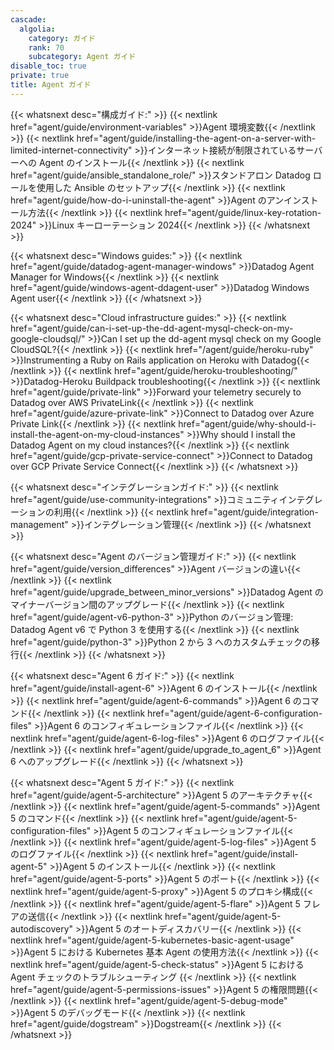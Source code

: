 ```yaml
---
cascade:
  algolia:
    category: ガイド
    rank: 70
    subcategory: Agent ガイド
disable_toc: true
private: true
title: Agent ガイド
---
```


{{< whatsnext desc="構成ガイド:" >}}
    {{< nextlink href="agent/guide/environment-variables" >}}Agent 環境変数{{< /nextlink >}}
    {{< nextlink href="agent/guide/installing-the-agent-on-a-server-with-limited-internet-connectivity" >}}インターネット接続が制限されているサーバーへの Agent のインストール{{< /nextlink >}}
    {{< nextlink href="agent/guide/ansible_standalone_role/" >}}スタンドアロン Datadog ロールを使用した Ansible のセットアップ{{< /nextlink >}}
    {{< nextlink href="agent/guide/how-do-i-uninstall-the-agent" >}}Agent のアンインストール方法{{< /nextlink >}}
    {{< nextlink href="agent/guide/linux-key-rotation-2024" >}}Linux キーローテーション 2024{{< /nextlink >}}
{{< /whatsnext >}}

{{< whatsnext desc="Windows guides:" >}}
    {{< nextlink href="agent/guide/datadog-agent-manager-windows" >}}Datadog Agent Manager for Windows{{< /nextlink >}}
    {{< nextlink href="agent/guide/windows-agent-ddagent-user" >}}Datadog Windows Agent user{{< /nextlink >}}
{{< /whatsnext >}}

{{< whatsnext desc="Cloud infrastructure guides:" >}}
    {{< nextlink href="agent/guide/can-i-set-up-the-dd-agent-mysql-check-on-my-google-cloudsql/" >}}Can I set up the dd-agent mysql check on my Google CloudSQL?{{< /nextlink >}}
    {{< nextlink href="/agent/guide/heroku-ruby" >}}Instrumenting a Ruby on Rails application on Heroku with Datadog{{< /nextlink >}}
    {{< nextlink href="agent/guide/heroku-troubleshooting/" >}}Datadog-Heroku Buildpack troubleshooting{{< /nextlink >}}
    {{< nextlink href="agent/guide/private-link" >}}Forward your telemetry securely to Datadog over AWS PrivateLink{{< /nextlink >}}
    {{< nextlink href="agent/guide/azure-private-link" >}}Connect to Datadog over Azure Private Link{{< /nextlink >}}
    {{< nextlink href="agent/guide/why-should-i-install-the-agent-on-my-cloud-instances" >}}Why should I install the Datadog Agent on my cloud instances?{{< /nextlink >}}
    {{< nextlink href="agent/guide/gcp-private-service-connect" >}}Connect to Datadog over GCP Private Service Connect{{< /nextlink >}}
{{< /whatsnext >}}

{{< whatsnext desc="インテグレーションガイド:" >}}
    {{< nextlink href="agent/guide/use-community-integrations" >}}コミュニティインテグレーションの利用{{< /nextlink >}}
    {{< nextlink href="agent/guide/integration-management" >}}インテグレーション管理{{< /nextlink >}}
{{< /whatsnext >}}

{{< whatsnext desc="Agent のバージョン管理ガイド:" >}}
    {{< nextlink href="agent/guide/version_differences" >}}Agent バージョンの違い{{< /nextlink >}}
    {{< nextlink href="agent/guide/upgrade_between_minor_versions" >}}Datadog Agent のマイナーバージョン間のアップグレード{{< /nextlink >}}
    {{< nextlink href="agent/guide/agent-v6-python-3" >}}Python のバージョン管理: Datadog Agent v6 で Python 3 を使用する{{< /nextlink >}}
    {{< nextlink href="agent/guide/python-3" >}}Python 2 から 3 へのカスタムチェックの移行{{< /nextlink >}}
{{< /whatsnext >}}

{{< whatsnext desc="Agent 6 ガイド:" >}}
    {{< nextlink href="agent/guide/install-agent-6" >}}Agent 6 のインストール{{< /nextlink >}}
    {{< nextlink href="agent/guide/agent-6-commands" >}}Agent 6 のコマンド{{< /nextlink >}}
    {{< nextlink href="agent/guide/agent-6-configuration-files" >}}Agent 6 のコンフィギュレーションファイル{{< /nextlink >}}
    {{< nextlink href="agent/guide/agent-6-log-files" >}}Agent 6 のログファイル{{< /nextlink >}}
    {{< nextlink href="agent/guide/upgrade_to_agent_6" >}}Agent 6 へのアップグレード{{< /nextlink >}}
{{< /whatsnext >}}

{{< whatsnext desc="Agent 5 ガイド:" >}}
    {{< nextlink href="agent/guide/agent-5-architecture" >}}Agent 5 のアーキテクチャ{{< /nextlink >}}
    {{< nextlink href="agent/guide/agent-5-commands" >}}Agent 5 のコマンド{{< /nextlink >}}
    {{< nextlink href="agent/guide/agent-5-configuration-files" >}}Agent 5 のコンフィギュレーションファイル{{< /nextlink >}}
    {{< nextlink href="agent/guide/agent-5-log-files" >}}Agent 5 のログファイル{{< /nextlink >}}
    {{< nextlink href="agent/guide/install-agent-5" >}}Agent 5 のインストール{{< /nextlink >}}
    {{< nextlink href="agent/guide/agent-5-ports" >}}Agent 5 のポート{{< /nextlink >}}
    {{< nextlink href="agent/guide/agent-5-proxy" >}}Agent 5 のプロキシ構成{{< /nextlink >}}
    {{< nextlink href="agent/guide/agent-5-flare" >}}Agent 5 フレアの送信{{< /nextlink >}}
    {{< nextlink href="agent/guide/agent-5-autodiscovery" >}}Agent 5 のオートディスカバリー{{< /nextlink >}}
    {{< nextlink href="agent/guide/agent-5-kubernetes-basic-agent-usage" >}}Agent 5 における Kubernetes 基本 Agent の使用方法{{< /nextlink >}}
    {{< nextlink href="agent/guide/agent-5-check-status" >}}Agent 5 における Agent チェックのトラブルシューティング {{< /nextlink >}}
    {{< nextlink href="agent/guide/agent-5-permissions-issues" >}}Agent 5 の権限問題{{< /nextlink >}}
    {{< nextlink href="agent/guide/agent-5-debug-mode" >}}Agent 5 のデバッグモード{{< /nextlink >}}
    {{< nextlink href="agent/guide/dogstream" >}}Dogstream{{< /nextlink >}}
{{< /whatsnext >}}